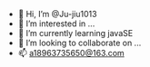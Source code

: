 - 👋 Hi, I’m @Ju-jiu1013
- 👀 I’m interested in ...
- 🌱 I’m currently learning javaSE
- 💞️ I’m looking to collaborate on ...
- 📫 a18963735650@163.com

<!---
Ju-jiu1013/Ju-jiu1013 is a ✨ special ✨ repository because its `README.md` (this file) appears on your GitHub profile.
You can click the Preview link to take a look at your changes.
--->
